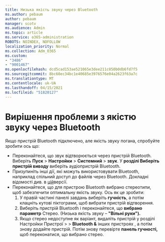 ```yaml
---
title: Низька якість звуку через Bluetooth
ms.author: pebaum
author: pebaum
manager: scotv
ms.audience: Admin
ms.topic: article
ms.service: o365-administration
ROBOTS: NOINDEX, NOFOLLOW
localization_priority: Normal
ms.collection: Adm_O365
ms.custom:
- "3486"
- "9001467"
ms.openlocfilehash: dcd5cad153ae521065e3dee211c850b0db6fd7f5
ms.sourcegitcommit: 8bc60ec34bc1e40685e3976576e04a2623f63a7c
ms.translationtype: MT
ms.contentlocale: uk-UA
ms.lasthandoff: 04/15/2021
ms.locfileid: "51820127"
---
```

# <a name="fix-bluetooth-audio-quality-issue"></a>Вирішення проблеми з якістю звуку через Bluetooth

Якщо пристрій Bluetooth підключено, але якість звуку погана, спробуйте зробити ось що:

- Переконайтеся, що звук відтворюється через пристрій Bluetooth. Виберіть **Пуск**  >  **Настройки**  >  **Системний**  >  **звук**. У **розділі Виберіть пристрій виводу** виберіть аудіопристрій Bluetooth.
- Призупиніть інші дії, які можуть використовувати Bluetooth, наприклад спільний доступ до файлів через Bluetooth. Докладні відомості див. в [цій](https://support.microsoft.com/help/4520288/windows-10-fix-sound-problems)версії.
- Переконайтеся, що для пристрою Bluetooth вибрано стереотипи, щоб забезпечити оптимальну якість звуку. Ось як це зробити: 
    1. У правій частині панелі завдань виберіть **гучність**, а потім клацніть кутові піктограми, щоб вибрати пристрій відтворення.
    2. Виберіть пристрій Bluetooth і переконайтеся, що **вибрано параметр** Стерео. (Низька якість звуку – **"Вільні руки").**
    3. Якщо стерео недоступне як варіант, видаліть пристрій у розділі Настройки Пристрої  >    >  **Bluetooth &** інших пристроях , а потім знову додайте пристрій. Потім знову перевірте **панель гучності,** щоб переконатися, що вибрано стерео.

